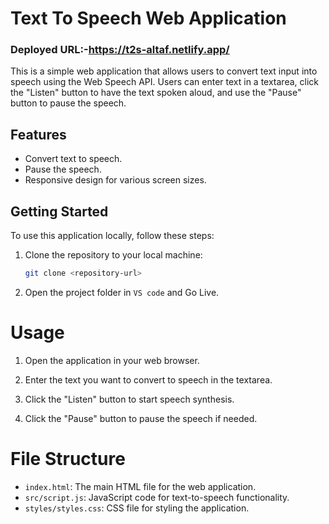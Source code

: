 # Text To Speech Web Application
### Deployed URL:-https://t2s-altaf.netlify.app/
This is a simple web application that allows users to convert text input into speech using the Web Speech API. Users can enter text in a textarea, click the "Listen" button to have the text spoken aloud, and use the "Pause" button to pause the speech.

## Features

- Convert text to speech.
- Pause the speech.
- Responsive design for various screen sizes.

## Getting Started

To use this application locally, follow these steps:

1. Clone the repository to your local machine:

   ```bash
   git clone <repository-url>
   ```
2. Open the project folder in  `VS code` and Go Live.


# Usage

1. Open the application in your web browser.

2. Enter the text you want to convert to speech in the textarea.

3. Click the "Listen" button to start speech synthesis.

4. Click the "Pause" button to pause the speech if needed.

# File Structure

- `index.html`: The main HTML file for the web application.
- `src/script.js`: JavaScript code for text-to-speech functionality.
- `styles/styles.css`: CSS file for styling the application.